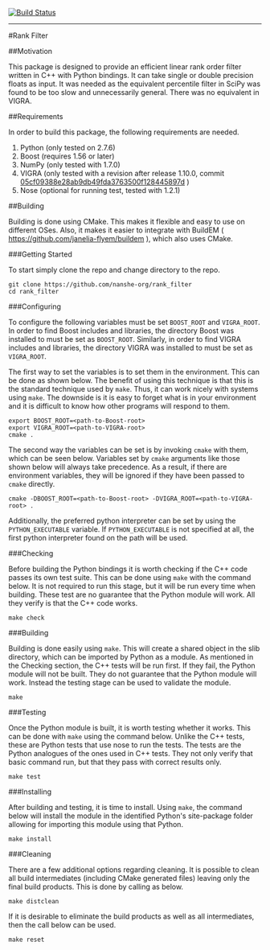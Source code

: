 [![Build Status](https://travis-ci.org/nanshe-org/rank_filter.svg?branch=master)](https://travis-ci.org/nanshe-org/rank_filter)

-----------------------------------------------------------------------------------------

#Rank Filter

##Motivation

This package is designed to provide an efficient linear rank order filter written in C++ with Python bindings. It can take single or double precision floats as input. It was needed as the equivalent percentile filter in SciPy was found to be too slow and unnecessarily general. There was no equivalent in VIGRA.

##Requirements

In order to build this package, the following requirements are needed.

1. Python (only tested on 2.7.6)
2. Boost (requires 1.56 or later)
3. NumPy (only tested with 1.7.0)
4. VIGRA (only tested with a revision after release 1.10.0, commit [05cf09388e28ab9db49fda3763500f128445897d](https://github.com/ukoethe/vigra/commit/05cf09388e28ab9db49fda3763500f128445897d) )
5. Nose (optional for running test, tested with 1.2.1)

##Building

Building is done using CMake. This makes it flexible and easy to use on different OSes. Also, it makes it easier to integrate with BuildEM ( <https://github.com/janelia-flyem/buildem> ), which also uses CMake.

###Getting Started

To start simply clone the repo and change directory to the repo.

	git clone https://github.com/nanshe-org/rank_filter
	cd rank_filter

###Configuring

To configure the following variables must be set `BOOST_ROOT` and `VIGRA_ROOT`. In order to find Boost includes and libraries, the directory Boost was installed to must be set as `BOOST_ROOT`. Similarly, in order to find VIGRA includes and libraries, the directory VIGRA was installed to must be set as `VIGRA_ROOT`.

The first way to set the variables is to set them in the environment. This can be done as shown below. The benefit of using this technique is that this is the standard technique used by `make`. Thus, it can work nicely with systems using `make`. The downside is it is easy to forget what is in your environment and it is difficult to know how other programs will respond to them.

	export BOOST_ROOT=<path-to-Boost-root>
	export VIGRA_ROOT=<path-to-VIGRA-root>
	cmake .

The second way the variables can be set is by invoking `cmake` with them, which can be seen below. Variables set by `cmake` arguments like those shown below will always take precedence. As a result, if there are environment variables, they will be ignored if they have been passed to `cmake` directly.

	cmake -DBOOST_ROOT=<path-to-Boost-root> -DVIGRA_ROOT=<path-to-VIGRA-root> .
	
Additionally, the preferred python interpreter can be set by using the `PYTHON_EXECUTABLE` variable. If `PYTHON_EXECUTABLE` is not specified at all, the first python interpreter found on the path will be used.
	
###Checking

Before building the Python bindings it is worth checking if the C++ code passes its own test suite. This can be done using `make` with the command below. It is not required to run this stage, but it will be run every time when building. These test are no guarantee that the Python module will work. All they verify is that the C++ code works.

	make check

###Building

Building is done easily using `make`. This will create a shared object in the slib directory, which can be imported by Python as a module. As mentioned in the Checking section, the C++ tests will be run first. If they fail, the Python module will not be built. They do not guarantee that the Python module will work. Instead the testing stage can be used to validate the module.

	make

###Testing

Once the Python module is built, it is worth testing whether it works. This can be done with `make` using the command below. Unlike the C++ tests, these are Python tests that use nose to run the tests. The tests are the Python analogues of the ones used in C++ tests. They not only verify that basic command run, but that they pass with correct results only.

	make test

###Installing

After building and testing, it is time to install. Using `make`, the command below will install the module in the identified Python's site-package folder allowing for importing this module using that Python.

	make install

###Cleaning

There are a few additional options regarding cleaning. It is possible to clean all build intermediates (including CMake generated files) leaving only the final build products. This is done by calling as below.

	make distclean

If it is desirable to eliminate the build products as well as all intermediates, then the call below can be used.

	make reset
